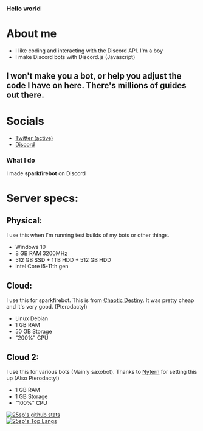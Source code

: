 ### Hello world

# About me
- I like coding and interacting with the Discord API. I'm a boy
- I make Discord bots with Discord.js (Javascript)

## I won't make you a bot, or help you adjust the code I have on here. There's millions of guides out there.


# Socials
- [Twitter (active)](https://twitter.com/sparkfire298)
- [Discord](https://discord.gg/6W67sRU2ua)


### What I do
I made **sparkfirebot** on Discord

# Server specs:
## Physical:
I use this when I'm running test builds of my bots or other things.
- Windows 10
- 8 GB RAM 3200MHz
- 512 GB SSD + 1TB HDD + 512 GB HDD
- Intel Core i5-11th gen

## Cloud:
I use this for sparkfirebot. This is from [Chaotic Destiny](https://chaoticdestiny.host). It was pretty cheap and it's very good. (Pterodactyl)
- Linux Debian
- 1 GB RAM
- 50 GB Storage
- "200%" CPU

## Cloud 2:
I use this for various bots (Mainly saxobot). Thanks to [Nytern](https://nytern.com) for setting this up (Also Pterodactyl)
- 1 GB RAM
- 1 GB Storage
- "100%" CPU

[![25sp's github stats](https://github-readme-stats.vercel.app/api?username=25sp&show_icons=true&theme=dark)](https://github.com/anuraghazra/github-readme-stats)
<br>
[![25sp's Top Langs](https://github-readme-stats.vercel.app/api/top-langs/?username=25sp&layout=compact&theme=dark)](https://github.com/anuraghazra/github-readme-stats)
